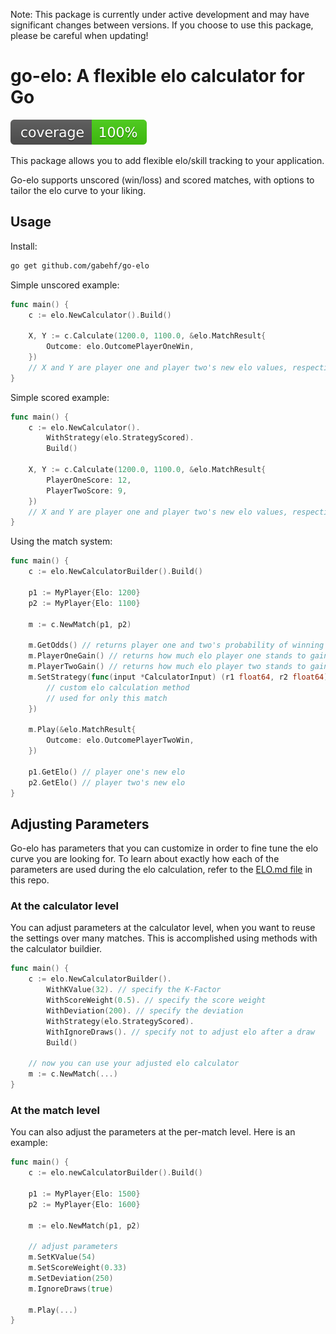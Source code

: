 Note: This package is currently under active development and may have significant changes between versions. If you choose to use this package, please be careful when updating!

# go-elo: A flexible elo calculator for Go

![coverage](https://raw.githubusercontent.com/gabehf/go-elo/badges/.badges/main/coverage.svg)

This package allows you to add flexible elo/skill tracking to your application.

Go-elo supports unscored (win/loss) and scored matches, with options to tailor the elo curve to your liking.

## Usage

Install:

```bash
go get github.com/gabehf/go-elo
```

Simple unscored example:

```go
func main() {
    c := elo.NewCalculator().Build()
    
    X, Y := c.Calculate(1200.0, 1100.0, &elo.MatchResult{
        Outcome: elo.OutcomePlayerOneWin,
    })
    // X and Y are player one and player two's new elo values, respectively.
}
```

Simple scored example:

```go
func main() {
    c := elo.NewCalculator().
        WithStrategy(elo.StrategyScored).
        Build()
    
    X, Y := c.Calculate(1200.0, 1100.0, &elo.MatchResult{
        PlayerOneScore: 12,
        PlayerTwoScore: 9,
    })
    // X and Y are player one and player two's new elo values, respectively.
}
```

Using the match system:

```go
func main() {
    c := elo.NewCalculatorBuilder().Build()

    p1 := MyPlayer{Elo: 1200}
    p2 := MyPlayer{Elo: 1100}

    m := c.NewMatch(p1, p2)

    m.GetOdds() // returns player one and two's probability of winning
    m.PlayerOneGain() // returns how much elo player one stands to gain
    m.PlayerTwoGain() // returns how much elo player two stands to gain
    m.SetStrategy(func(input *CalculatorInput) (r1 float64, r2 float64) {
        // custom elo calculation method
        // used for only this match
    })

    m.Play(&elo.MatchResult{
        Outcome: elo.OutcomePlayerTwoWin,
    })

    p1.GetElo() // player one's new elo
    p2.GetElo() // player two's new elo
}
```

## Adjusting Parameters

Go-elo has parameters that you can customize in order to fine tune the elo curve you are looking for. To learn about exactly how each of the parameters are used during the elo calculation, refer to the [ELO.md file](ELO.md) in this repo.

### At the calculator level

You can adjust parameters at the calculator level, when you want to reuse the settings over many matches. This is accomplished using methods with the calculator buildier.

```go
func main() {
    c := elo.NewCalculatorBuilder().
        WithKValue(32). // specify the K-Factor
        WithScoreWeight(0.5). // specify the score weight
        WithDeviation(200). // specify the deviation
        WithStrategy(elo.StrategyScored).
        WithIgnoreDraws(). // specify not to adjust elo after a draw
        Build()
    
    // now you can use your adjusted elo calculator
    m := c.NewMatch(...)
}
```

### At the match level

You can also adjust the parameters at the per-match level. Here is an example:

```go
func main() {
    c := elo.newCalculatorBuilder().Build()

    p1 := MyPlayer{Elo: 1500}
    p2 := MyPlayer{Elo: 1600}

    m := elo.NewMatch(p1, p2)

    // adjust parameters
    m.SetKValue(54)
    m.SetScoreWeight(0.33)
    m.SetDeviation(250)
    m.IgnoreDraws(true)

    m.Play(...)
}
```
